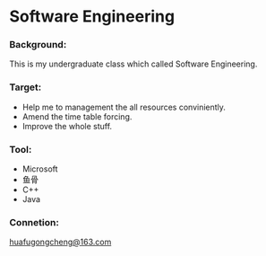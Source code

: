 # Software Engineering

### Background: 

This is my undergraduate class which called Software Engineering.

### Target: 

- Help me to management the all resources conviniently.  
- Amend the time table forcing.
- Improve the whole stuff.

### Tool: 

- Microsoft  
- 鱼骨
- C++
- Java

### Connetion: 

huafugongcheng@163.com